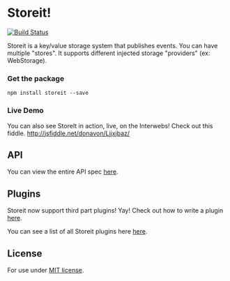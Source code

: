 Storeit!
==========
[![Build Status](https://travis-ci.org/donavon/storeit.svg?branch=master)](https://travis-ci.org/donavon/storeit)

Storeit is a key/value storage system that publishes events. You can have multiple "stores".
It supports different injected storage "providers" (ex: WebStorage).

### Get the package
```
npm install storeit --save
```

### Live Demo

You can also see StoreIt in action, live, on the Interwebs! Check out this fiddle.
<http://jsfiddle.net/donavon/Ljjxjbaz/>

## API

You can view the entire API spec
[here](https://github.com/donavon/storeit/wiki/API-Documentation).

## Plugins

Storeit now support third part plugins! Yay! Check out how to write a plugin
[here](https://github.com/donavon/storeit/wiki/Plugins).

You can see a list of all Storeit plugins here
[here](https://www.npmjs.com/browse/keyword/storeit-plugin).


## License

For use under [MIT license](http://github.com/donavon/storeit/raw/master/LICENSE).
